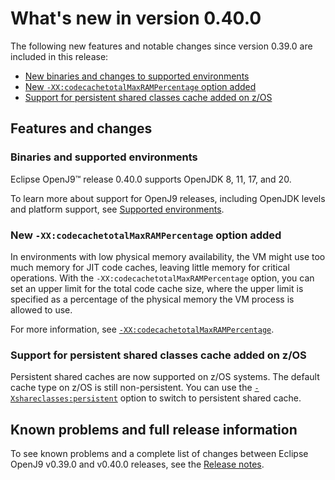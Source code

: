 <!--
* Copyright (c) 2017, 2023 IBM Corp. and others
*
* This program and the accompanying materials are made
* available under the terms of the Eclipse Public License 2.0
* which accompanies this distribution and is available at
* https://www.eclipse.org/legal/epl-2.0/ or the Apache
* License, Version 2.0 which accompanies this distribution and
* is available at https://www.apache.org/licenses/LICENSE-2.0.
*
* This Source Code may also be made available under the
* following Secondary Licenses when the conditions for such
* availability set forth in the Eclipse Public License, v. 2.0
* are satisfied: GNU General Public License, version 2 with
* the GNU Classpath Exception [1] and GNU General Public
* License, version 2 with the OpenJDK Assembly Exception [2].
*
* [1] https://www.gnu.org/software/classpath/license.html
* [2] https://openjdk.org/legal/assembly-exception.html
*
* SPDX-License-Identifier: EPL-2.0 OR Apache-2.0 OR GPL-2.0-only WITH Classpath-exception-2.0 OR GPL-2.0-only WITH OpenJDK-assembly-exception-1.0
-->

# What's new in version 0.40.0

The following new features and notable changes since version 0.39.0 are included in this release:

- [New binaries and changes to supported environments](#binaries-and-supported-environments)
- [New `-XX:codecachetotalMaxRAMPercentage` option added](#new-xxcodecachetotalmaxrampercentage-option-added)
- [Support for persistent shared classes cache added on z/OS](#support-for-persistent-shared-classes-cache-added-on-zos)

## Features and changes

### Binaries and supported environments

Eclipse OpenJ9&trade; release 0.40.0 supports OpenJDK 8, 11, 17, and 20.

To learn more about support for OpenJ9 releases, including OpenJDK levels and platform support, see [Supported environments](openj9_support.md).

### New `-XX:codecachetotalMaxRAMPercentage` option added

In environments with low physical memory availability, the VM might use too much memory for JIT code caches, leaving little memory for critical operations. With the `-XX:codecachetotalMaxRAMPercentage` option, you can set an upper limit for the total code cache size, where the upper limit is specified as a percentage of the physical memory the VM process is allowed to use.

For more information, see [`-XX:codecachetotalMaxRAMPercentage`](xxcodecachetotalmaxrampercentage.md).

### Support for persistent shared classes cache added on z/OS

Persistent shared caches are now supported on z/OS systems. The default cache type on z/OS is still non-persistent. You can use the [`-Xshareclasses:persistent`](xshareclasses.md#persistent) option to switch to persistent shared cache.

## Known problems and full release information

To see known problems and a complete list of changes between Eclipse OpenJ9 v0.39.0 and v0.40.0 releases, see the [Release notes](https://github.com/eclipse-openj9/openj9/blob/master/doc/release-notes/0.40/0.40.md).

<!-- ==== END OF TOPIC ==== version0.40.md ==== -->
